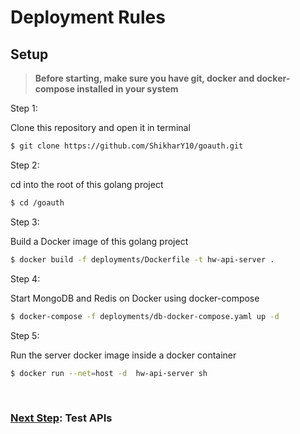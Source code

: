 # Deployment Rules

## **Setup**

> **Before starting, make sure you have git, docker and docker-compose installed in your system**

Step 1:

Clone this repository and open it in terminal

```bash
$ git clone https://github.com/ShikharY10/goauth.git
```

Step 2:

cd into the root of this golang project

```bash
$ cd /goauth
```

Step 3:

Build a Docker image of this golang project

```bash
$ docker build -f deployments/Dockerfile -t hw-api-server .
```

Step 4:

Start MongoDB and Redis on Docker using docker-compose

```bash
$ docker-compose -f deployments/db-docker-compose.yaml up -d
```

Step 5:

Run the server docker image inside a docker container

```bash
$ docker run --net=host -d  hw-api-server sh
```

<br>

### [Next Step](https://github.com/ShikharY10/goauth/tree/main/api): Test APIs
